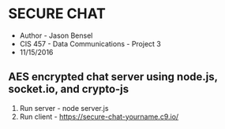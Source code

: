 # SECURE CHAT
* Author - Jason Bensel
* CIS 457 - Data Communications - Project 3
* 11/15/2016

## AES encrypted chat server using node.js, socket.io, and crypto-js

1. Run server - node server.js
2. Run client - https://secure-chat-yourname.c9.io/